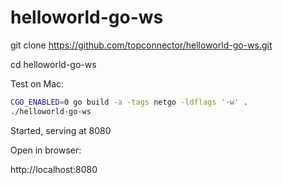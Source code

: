 # helloworld-go-ws

git clone https://github.com/topconnector/helloworld-go-ws.git

cd helloworld-go-ws

Test on Mac:

```bash
CGO_ENABLED=0 go build -a -tags netgo -ldflags '-w' .
./helloworld-go-ws
```
Started, serving at 8080

Open in browser:

http://localhost:8080

